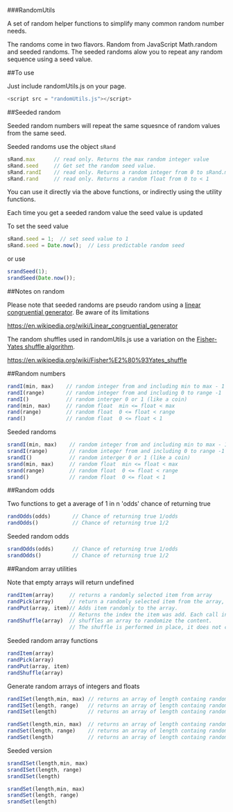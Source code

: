 ###RandomUtils

A set of random helper functions to simplify many common random number needs.

The randoms come in two flavors. Random from JavaScript Math.random  and seeded randoms. The seeded randoms alow you to repeat any random sequence using a seed value.

##To use

Just include randomUtils.js on your page.

```Javascript
<script src = "randomUtils.js"></script>
```    

##Seeded random

Seeded random numbers will repeat the same squesnce of random values from the same seed.

Seeded randoms use the object `sRand`

```Javascript
sRand.max      // read only. Returns the max random integer value
sRand.seed     // Get set the random seed value.
sRand.randI    // read only. Returns a random integer from 0 to sRand.max -1
sRand.rand     // read only. Returns a random float from 0 to < 1
```    
    
You can use it directly via the above functions, or indirectly using the utility functions.    

Each time you get a seeded random value the seed value is updated

To set the seed value

```Javascript
sRand.seed = 1;  // set seed value to 1
sRand.seed = Date.now();  // Less predictable random seed
```    

or use

```Javascript
srandSeed(1);     
srandSeed(Date.now());     
```    
    
    
    

##Notes on random

Please note that seeded randoms are pseudo random using a [linear congruential generator][1]. Be aware of its limitations

https://en.wikipedia.org/wiki/Linear_congruential_generator

The random shuffles used in randomUtils.js use a variation on the [Fisher-Yates shuffle algorithm][2]. 

https://en.wikipedia.org/wiki/Fisher%E2%80%93Yates_shuffle

##Random numbers

```Javascript
randI(min, max)    // random integer from and including min to max - 1 
randI(range)       // random integer from and including 0 to range -1    
randI()            // random interger 0 or 1 (like a coin)
rand(min, max)     // random float  min <= float < max 
rand(range)        // random float  0 <= float < range 
rand()             // random float  0 <= float < 1 
```    

Seeded randoms

```Javascript    
srandI(min, max)    // random integer from and including min to max - 1 
srandI(range)       // random integer from and including 0 to range -1    
srandI()            // random interger 0 or 1 (like a coin)
srand(min, max)     // random float  min <= float < max 
srand(range)        // random float  0 <= float < range 
srand()             // random float  0 <= float < 1 
```    
    
    
##Random odds

Two functions to get a average of  1 in n  'odds' chance of returning true

```Javascript
randOdds(odds)       // Chance of returning true 1/odds 
randOdds()           // Chance of returning true 1/2 
```    

Seeded random odds     
    
```Javascript
srandOdds(odds)      // Chance of returning true 1/odds 
srandOdds()          // Chance of returning true 1/2 
```    
    
##Random array utilities

Note that empty arrays will return undefined  

```Javascript
randItem(array)     // returns a randomly selected item from array
randPick(array)     // return a randomly selected item from the array, removing the item from the array.
randPut(array, item)// Adds item randomly to the array. 
                    // Returns the index the item was add. Each call increases the array length by 1
randShuffle(array)  // shuffles an array to randomize the content. 
                    // The shuffle is performed in place, it does not create a new array
```    
                        
Seeded random array functions
              
```Javascript              
randItem(array)     
randPick(array)     
randPut(array, item)
randShuffle(array)                          
```    

Generate random arrays of integers and floats                        
 
```Javascript 
randISet(length,min, max) // returns an array of length containg random integer from and including min to max - 1 
randISet(length, range)   // returns an array of length containg random integer 0 <= int < range 
randISet(length)          // returns an array of length containg random integers 0 or 1 

randSet(length,min, max)  // returns an array of length containg random integer from and including min to max - 1 
randSet(length, range)    // returns an array of length containg random integer 0 <= int < range 
randSet(length)           // returns an array of length containg random integers 0 or 1 
```    
 
Seeded version
 
```Javascript 
srandISet(length,min, max) 
srandISet(length, range)  
srandISet(length)         

srandSet(length,min, max) 
srandSet(length, range)   
srandSet(length)          
```    
    


    
 


  [1]: https://en.wikipedia.org/wiki/Linear_congruential_generator
  [2]: https://en.wikipedia.org/wiki/Fisher%E2%80%93Yates_shuffle